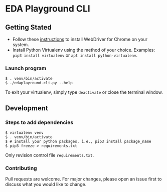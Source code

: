 # EDA Playground CLI

## Getting Stated

* Follow these [instructions](http://chromedriver.chromium.org/getting-started) to install WebDriver for Chrome on your system.
* Install Python Virtualenv using the method of your choice. Examples: `pip3 install virtualenv` or `apt install python-virtualenv`.

### Launch program

```
$ . venv/bin/activate
$ ./edaplayround-cli.py --help
```

To exit your virtualenv, simply type `deactivate` or close the terminal window.

## Development

### Steps to add dependencies

```
$ virtualenv venv
$ . venv/bin/activate
$ # install your python packages, i.e., pip3 install package_name
$ pip3 freeze > requirements.txt
```

Only revision control file `requirements.txt`.

### Contributing

Pull requests are welcome. For major changes, please open an issue first to discuss what you would like to change.
